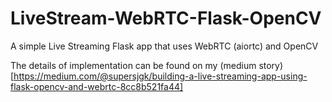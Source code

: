 # LiveStream-WebRTC-Flask-OpenCV
A simple Live Streaming Flask app that uses WebRTC (aiortc) and OpenCV

The details of implementation can be found on my (medium story)[https://medium.com/@supersjgk/building-a-live-streaming-app-using-flask-opencv-and-webrtc-8cc8b521fa44]
